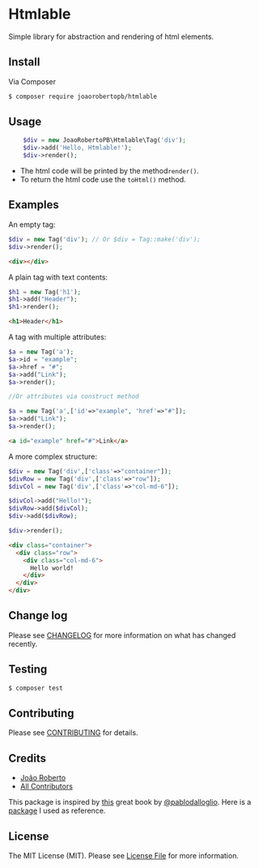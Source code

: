 # Htmlable

Simple library for abstraction and rendering of html elements.

## Install

Via Composer

``` bash
$ composer require joaorobertopb/htmlable
```

## Usage

``` php
    $div = new JoaoRobertoPB\Htmlable\Tag('div');
    $div->add('Hello, Htmlable!');
    $div->render();
```

* The html code will be printed by the method`render()`. 
* To return the html code use the `toHtml()` method.


## Examples

An empty tag:

``` php
$div = new Tag('div'); // Or $div = Tag::make('div');
$div->render();
```

``` html
<div></div>
```

A plain tag with text contents:

``` php
$h1 = new Tag('h1');
$h1->add("Header");
$h1->render();
```

``` html
<h1>Header</h1>
```

A tag with multiple attributes:

``` php
$a = new Tag('a');
$a->id = "example";
$a->href = "#";
$a->add("Link");
$a->render();

//Or attributes via construct method

$a = new Tag('a',['id'=>"example", 'href'=>"#"]);
$a->add("Link");
$a->render();
```

``` html
<a id="example" href="#">Link</a>
```

A more complex structure:

``` php
$div = new Tag('div',['class'=>"container"]);
$divRow = new Tag('div',['class'=>"row"]);
$divCol = new Tag('div',['class'=>"col-md-6"]);

$divCol->add("Hello!");
$divRow->add($divCol);
$div->add($divRow);

$div->render();
```

``` html
<div class="container">
  <div class="row">
    <div class="col-md-6">
      Hello world!
    </div>
  </div>
</div>
```

## Change log

Please see [CHANGELOG](CHANGELOG.md) for more information on what has changed recently.

## Testing

``` bash
$ composer test
```

## Contributing

Please see [CONTRIBUTING](CONTRIBUTING.md) for details.

## Credits

- [João Roberto][link-author]
- [All Contributors][link-contributors]

This package is inspired by [this][book] great book by [@pablodalloglio][inspire-1]. Here is a [package][inspire-2] I used as reference.

## License

The MIT License (MIT). Please see [License File](LICENSE.md) for more information.

[link-author]: https://github.com/joaorobertopb
[link-contributors]: ../../contributors
[book]: http://www.adianti.com.br/phpoo
[inspire-1]: https://github.com/pablodalloglio
[inspire-2]: https://github.com/spatie/html-element
